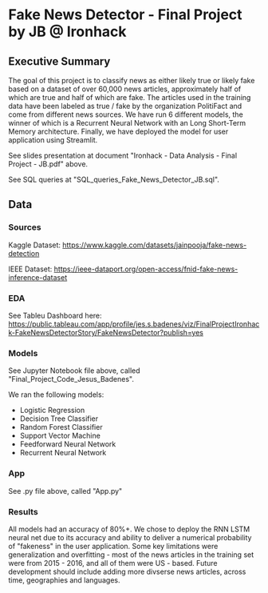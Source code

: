# Fake News Detector - Final Project by JB @ Ironhack

## Executive Summary
The goal of this project is to classify news as either likely true or likely fake based on a dataset of over 60,000 news articles, approximately half of which are true and half of which are fake. The articles used in the training data have been labeled as true / fake by the organization PolitiFact and come from different news sources. We have run 6 different models, the winner of which is a Recurrent Neural Network with an Long Short-Term Memory architecture. Finally, we have deployed the model for user application using Streamlit. 

See slides presentation at document "Ironhack - Data Analysis - Final Project - JB.pdf" above. 

See SQL queries at "SQL_queries_Fake_News_Detector_JB.sql". 

## Data 

### Sources

Kaggle Dataset: https://www.kaggle.com/datasets/jainpooja/fake-news-detection

IEEE Dataset: https://ieee-dataport.org/open-access/fnid-fake-news-inference-dataset

### EDA

See Tableu Dashboard here: https://public.tableau.com/app/profile/jes.s.badenes/viz/FinalProjectIronhack-FakeNewsDetectorStory/FakeNewsDetector?publish=yes

### Models

See Jupyter Notebook file above, called "Final_Project_Code_Jesus_Badenes".

We ran the following models:
- Logistic Regression
- Decision Tree Classifier
- Random Forest Classifier
- Support Vector Machine
- Feedforward Neural Network
- Recurrent Neural Network

### App

See .py file above, called "App.py"

### Results

All models had an accuracy of 80%+. We chose to deploy the RNN LSTM neural net due to its accuracy and ability to deliver a numerical probability of "fakeness" in the user application. Some key limitations were generalization and overfitting - most of the news articles in the training set were from 2015 - 2016, and all of them were US - based. Future development should include adding more divserse news articles, across time, geographies and languages.

